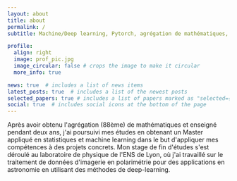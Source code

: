```yaml
---
layout: about
title: about
permalink: /
subtitle: Machine/Deep learning, Pytorch, agrégation de mathématiques, traitement du signal. 

profile:
  align: right
  image: prof_pic.jpg
  image_circular: false # crops the image to make it circular
  more_info: true

news: true  # includes a list of news items
latest_posts: true  # includes a list of the newest posts
selected_papers: true # includes a list of papers marked as "selected={true}"
social: true  # includes social icons at the bottom of the page
---
```


Après avoir obtenu l'agrégation (88ème) de mathématiques et enseigné pendant deux ans, j'ai poursuivi mes études en obtenant un Master appliqué en statistiques et machine learning dans le but d'appliquer mes compétences à des projets concrets. Mon stage de fin d'études s'est déroulé au laboratoire de physique de l'ENS de Lyon, où j'ai travaillé sur le traitement de données d'imagerie en polarimétrie pour des applications en astronomie en utilisant des méthodes de deep-learning.
